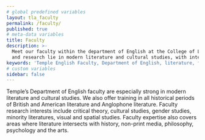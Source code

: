 ```yaml
---
# global predefined variables
layout: tla_faculty
permalink: /faculty/
published: true
# meta-data variables
title: Faculty
description: >-
  Meet our faculty within the department of English at the College of Liberal Arts! Our faculty expertise 
  and research lie in modern literature and cultural studies, with interests from critical theory to the arts.
keywords: 'Temple English Faculty, Department of English, literature, faculty expertise, faculty research'
# custom variables
sidebar: false
---
```

Temple’s Department of English faculty are especially strong in modern literature and cultural studies. We also offer training in all historical periods of British and American literature and Anglophone literature. Faculty research interests include critical theory, cultural studies, gender studies, minority literatures, visual and spatial studies. Faculty expertise also covers areas where literature intersects with history, non-print media, philosophy, psychology and the arts.
